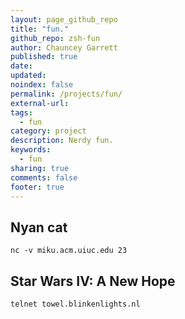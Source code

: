 ```yaml
---
layout: page_github_repo
title: "fun."
github_repo: zsh-fun
author: Chauncey Garrett
published: true
date:
updated:
noindex: false
permalink: /projects/fun/
external-url:
tags:
  - fun
category: project
description: Nerdy fun.
keywords:
  - fun
sharing: true
comments: false
footer: true
---
```



## Nyan cat

    nc -v miku.acm.uiuc.edu 23

## Star Wars IV: A New Hope

    telnet towel.blinkenlights.nl

